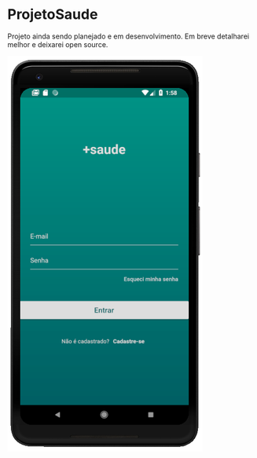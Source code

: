 # ProjetoSaude
Projeto ainda sendo planejado e em desenvolvimento. Em breve detalharei melhor e deixarei open source.


   ![image](images/tela_login.PNG)

